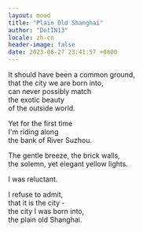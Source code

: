 ```yaml
---
layout: mood
title: "Plain Old Shanghai"
author: "DotIN13"
locale: zh-cn
header-image: false
date: 2023-08-27 23:41:57 +0800
---
```


It should have been a common ground,  
that the city we are born into,  
can never possibly match  
the exotic beauty  
of the outside world.

Yet for the first time  
I'm riding along  
the bank of River Suzhou.

The gentle breeze, the brick walls,  
the solemn, yet elegant yellow lights.

I was reluctant.

I refuse to admit,  
that it is the city -  
the city I was born into,  
the plain old Shanghai.
